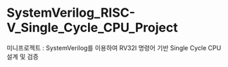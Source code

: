 # SystemVerilog_RISC-V_Single_Cycle_CPU_Project
미니프로젝트 : SystemVerilog를 이용하여 RV32I 명령어 기반 Single Cycle CPU 설계 및 검증
